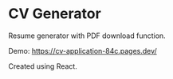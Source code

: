 # CV Generator

Resume generator with PDF download function.

Demo: https://cv-application-84c.pages.dev/

Created using React.
